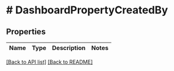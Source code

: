 # # DashboardPropertyCreatedBy

## Properties

Name | Type | Description | Notes
------------ | ------------- | ------------- | -------------


[[Back to API list]](../../README.md#endpoints) [[Back to README]](../../README.md)
